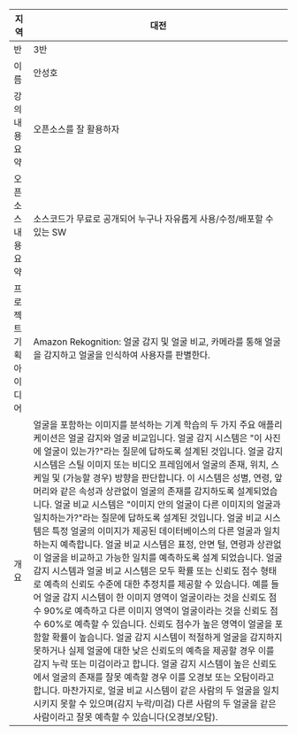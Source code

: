 |지역|대전|
|-|-|
|반|3반|
|이름|안성호|
|강의내용요약|오픈소스를 잘 활용하자|
|오픈소스내용요약|소스코드가 무료로 공개되어 누구나 자유롭게 사용/수정/배포할 수 있는 SW|
|프로젝트기획아이디어|Amazon Rekognition: 얼굴 감지 및 얼굴 비교, 카메라를 통해 얼굴을 감지하고 얼굴을 인식하여 사용자를 판별한다.|
|개요|얼굴을 포함하는 이미지를 분석하는 기계 학습의 두 가지 주요 애플리케이션은 얼굴 감지와 얼굴 비교입니다. 얼굴 감지 시스템은 "이 사진에 얼굴이 있는가?"라는 질문에 답하도록 설계된 것입니다. 얼굴 감지 시스템은 스틸 이미지 또는 비디오 프레임에서 얼굴의 존재, 위치, 스케일 및 (가능할 경우) 방향을 판단합니다. 이 시스템은 성별, 연령, 앞머리와 같은 속성과 상관없이 얼굴의 존재를 감지하도록 설계되었습니다. 얼굴 비교 시스템은 "이미지 안의 얼굴이 다른 이미지의 얼굴과 일치하는가?"라는 질문에 답하도록 설계된 것입니다. 얼굴 비교 시스템은 특정 얼굴의 이미지가 제공된 데이터베이스의 다른 얼굴과 일치하는지 예측합니다. 얼굴 비교 시스템은 표정, 안면 털, 연령과 상관없이 얼굴을 비교하고 가능한 일치를 예측하도록 설계 되었습니다. 얼굴 감지 시스템과 얼굴 비교 시스템은 모두 확률 또는 신뢰도 점수 형태로 예측의 신뢰도 수준에 대한 추정치를 제공할 수 있습니다. 예를 들어 얼굴 감지 시스템이 한 이미지 영역이 얼굴이라는 것을 신뢰도 점수 90%로 예측하고 다른 이미지 영역이 얼굴이라는 것을 신뢰도 점수 60%로 예측할 수 있습니다. 신뢰도 점수가 높은 영역이 얼굴을 포함할 확률이 높습니다. 얼굴 감지 시스템이 적절하게 얼굴을 감지하지 못하거나 실제 얼굴에 대한 낮은 신뢰도의 예측을 제공할 경우 이를 감지 누락 또는 미검이라고 합니다. 얼굴 감지 시스템이 높은 신뢰도에서 얼굴의 존재를 잘못 예측할 경우 이를 오경보 또는 오탐이라고 합니다. 마찬가지로, 얼굴 비교 시스템이 같은 사람의 두 얼굴을 일치시키지 못할 수 있으며(감지 누락/미검) 다른 사람의 두 얼굴을 같은 사람이라고 잘못 예측할 수 있습니다(오경보/오탐).|
